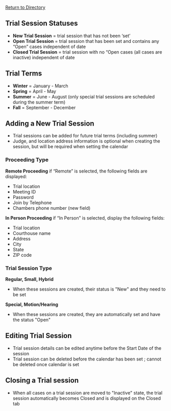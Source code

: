 [Return to Directory](./README.md)

## Trial Session Statuses
* **New Trial Session** = trial session that has not been ‘set’
* **Open Trial Session** = trial session that has been set and contains any “Open” cases independent of date
* **Closed Trial Session** = trial session with no “Open cases (all cases are inactive) independent of date

## Trial Terms
* **Winter** = January - March
* **Spring** = April - May
* **Summer** = June - August (only special trial sessions are scheduled during the summer term)
* **Fall** = September - December  

## Adding a New Trial Session
* Trial sessions can be added for future trial terms (including summer)
* Judge, and location address information is optional when creating the session, but will be required when setting the calendar

### Proceeding Type
**Remote Proceeding**
if “Remote” is selected, the following fields are displayed:
* Trial location
* Meeting ID
* Password
* Join by Telephone
* Chambers phone number (new field)

**In Person Proceeding**
if “In Person” is selected, display the following fields:
* Trial location
* Courthouse name
* Address
* City
* State
* ZIP code

### Trial Session Type
**Regular, Small, Hybrid**
* When these sessions are created, their status is "New" and they need to be set

**Special, Motion/Hearing**
* When these sessions are created, they are automatically set and have the status "Open"

## Editing Trial Session
* Trial session details can be edited anytime before the Start Date of the session
* Trial session can be deleted before the calendar has been set ; cannot be deleted once calendar is set

## Closing a Trial session
* When all cases on a trial session are moved to "Inactive" state, the trial session automatically becomes Closed and is displayed on the Closed tab
